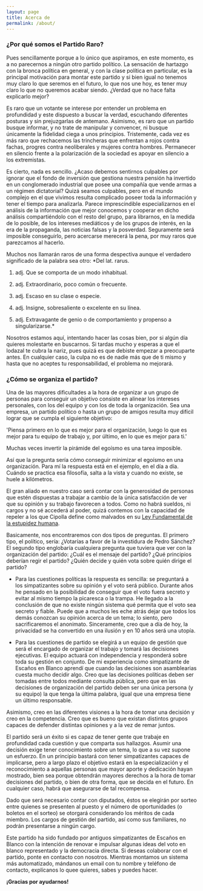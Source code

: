 ```yaml
---
layout: page
title: Acerca de
permalink: /about/
---
```


### **¿Por qué somos el Partido Raro?**

Pues sencillamente porque a lo único que aspiramos, en este momento, es a no parecernos a ningún otro partido político. La sensación de hartazgo con la bronca política en general, y con la clase política en particular, es la principal motivación para montar este partido y si bien igual no tenemos muy claro lo que seremos en el futuro, lo que nos une hoy, es tener muy claro lo que no queremos acabar siendo. ¿Verdad que no hace falta explicarlo mejor?

Es raro que un votante se interese por entender un problema en profundidad y este dispuesto a buscar la verdad, escuchando diferentes posturas y sin prejuzgarlas de antemano. Asimismo, es raro que un partido busque informar, y no trate de manipular y convencer, ni busque únicamente la fidelidad ciega a unos principios. Tristemente, cada vez es más raro que rechacemos las trincheras que enfrentan a rojos contra fachas, progres contra neoliberales y mujeres contra hombres. Permanecer en silencio frente a la polarización de la sociedad es apoyar en silencio a los extremistas.

Es cierto, nada es sencillo. ¿Acaso debemos sentirnos culpables por ignorar que el fondo de inversión que gestiona nuestra pensión ha invertido en un conglomerado industrial que posee una compañía que vende armas a un régimen dictatorial? Quizá seamos culpables, pero en el mundo complejo en el que vivimos resulta complicado poseer toda la información y tener el tiempo para analizarla. Parece imprescindible especializarnos en el análisis de la información que mejor conocemos y cooperar en dicho análisis compartiéndolo con el resto del grupo, para librarnos, en la medida de lo posible, de los intereses mediáticos y de los grupos de interés, en la era de la propaganda, las noticias falsas y la posverdad. Seguramente será imposible conseguirlo, pero acercarse merecerá la pena, por muy raros que parezcamos al hacerlo.

Muchos nos llamarán raros de una forma despectiva aunque el verdadero significado de la palabra sea otro: *Del lat. rarus.

1. adj. Que se comporta de un modo inhabitual.

2. adj. Extraordinario, poco común o frecuente.

3. adj. Escaso en su clase o especie.

4. adj. Insigne, sobresaliente o excelente en su línea.

5. adj. Extravagante de genio o de comportamiento y propenso a singularizarse.*

Nosotros estamos aquí, intentando hacer las cosas bien, por si algún día quieres molestarte en buscarnos. Si tardas mucho y esperas a que el lodazal te cubra la nariz, pues quizá es que debiste empezar a preocuparte antes. En cualquier caso, la culpa no es de nadie más que de ti mismo y hasta que no aceptes tu responsabilidad, el problema no mejorará.


### **¿Cómo se organiza el partido?**

Una de las mayores dificultades a la hora de organizar a un grupo de personas para conseguir un objetivo consiste en alinear los intereses personales, con los del equipo y con los de toda la organización. Sea una empresa, un partido político o hasta un grupo de amigos resulta muy difícil lograr que se cumpla el siguiente objetivo:

'Piensa primero en lo que es mejor para el organización, luego lo que es mejor para tu equipo de trabajo y, por último, en lo que es mejor para ti.'

Muchas veces invertir la pirámide del egoísmo es una tarea imposible.

Así que la pregunta sería cómo conseguir minimizar el egoísmo en una organización. Para mí la respuesta está en el ejemplo, en el día a día. Cuándo se practica esa filosofía, salta a la vista y cuando no existe, se huele a kilómetros.

El gran aliado en nuestro caso será contar con la generosidad de personas que estén dispuestas a trabajar a cambio de la única satisfacción de ver que su opinión y su trabajo favorecen a todos. Como no habrá sueldos, ni cargos y no sé accederá al poder, quizá contemos con la capacidad de repeler a los que Cipolla define como malvados en su [Ley Fundamental de la estupidez humana](https://www.google.com/search?q=manual+de+la+estupidez+Cipolla&gs_ivs=1).

Basicamente, nos encontraremos con dos tipos de preguntas. El primero tipo, el político, sería: ¿Votarías a favor de la investidura de Pedro Sánchez? El segundo tipo englobaría cualquiera pregunta que tuviera que ver con la organización del partido: ¿Cuál es el mensaje del partido? ¿Qué principios deberían regir el partido? ¿Quién decide y quién vota sobre quién dirige el partido?

- Para las cuestiones políticas la respuesta es sencilla: se preguntará a los simpatizantes sobre su opinión y el voto será público. Durante años he pensado en la posibilidad de conseguir que el voto fuera secreto y evitar al mismo tiempo la picaresca o la trampa. He llegado a la conclusión de que no existe ningún sistema qué permita que el voto sea secreto y fiable. Puede que a muchos les eche atrás dejar que todos los demás conozcan su opinión acerca de un tema; lo siento, pero sacrificaremos el anonimato. Sinceramente, creo que a día de hoy, la privacidad se ha convertido en una ilusión y en 10 años será una utopía.

- Para las cuestiones de partido se elegirá a un equipo de gestión que será el encargado de organizar el trabajo y tomará las decisiones ejecutivas. El equipo actuará con independencia y responderá sobre toda su gestión en conjunto. De mi experiencia como simpatizante de Escaños en Blanco aprendí que cuando las decisiones son asamblearias cuesta mucho decidir algo. Creo que las decisiones políticas deben ser tomadas entre todos mediante consulta pública, pero que en las decisiones de organización del partido deben ser una única persona (y su equipo) la que tenga la última palabra, igual que una empresa tiene un último responsable.

Asimismo, creo en las diferentes visiones a la hora de tomar una decisión y creo en la competencia. Creo que es bueno que existan distintos grupos capaces de defender distintas opiniones y a la vez de remar juntos.


El partido será un éxito si es capaz de tener gente que trabaje en profundidad cada cuestión y que comparta sus hallazgos. Asumir una decisión exige tener conocimiento sobre un tema, lo que a su vez supone un esfuerzo. En un principio bastará con tener simpatizantes capaces de implicarse, pero a largo plazo el objetivo estará en la especialización y el reconocimiento a aquellas personas que mayor aporte y dedicación hayan mostrado, bien sea porque obtendrán mayores derechos a la hora de tomar decisiones del partido, o bien de otra forma, que se decida en el futuro. En cualquier caso, habrá que asegurarse de tal recompensa.

Dado que será necesario contar con diputados, éstos se elegirán por sorteo entre quienes se presenten al puesto y el número de oportunidades (o boletos en el sorteo) se otorgará considerando los méritos de cada miembro. Los cargos de gestión del partido, así como sus familiares, no podrán presentarse a ningún cargo.

Este partido ha sido fundado por antiguos simpatizantes de Escaños en Blanco con la intención de renovar e impulsar algunas ideas del voto en blanco representado y la democracia directa. Si deseas colaborar con el partido, ponte en contacto con nosotros. Mientras montamos un sistema más automatizado, mándanos un email con tu nombre y teléfono de contacto, explícanos lo quee quieres, sabes y puedes hacer.


**¡Gracias por ayudarnos!**
